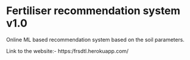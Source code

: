 # **Fertiliser recommendation system v1.0**

Online ML based recommendation system based on the soil parameters.

Link to the website:-
https:/frsdtl.herokuapp.com/
